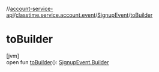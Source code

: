 //[account-service-api](../../../index.md)/[classtime.service.account.event](../index.md)/[SignupEvent](index.md)/[toBuilder](to-builder.md)

# toBuilder

[jvm]\
open fun [toBuilder](to-builder.md)(): [SignupEvent.Builder](-builder/index.md)
